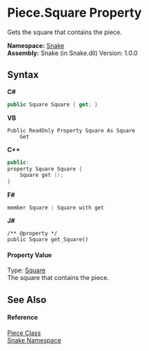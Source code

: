 # Piece.Square Property 
 

Gets the square that contains the piece.

**Namespace:**&nbsp;<a href="N_Snake">Snake</a><br />**Assembly:**&nbsp;Snake (in Snake.dll) Version: 1.0.0

## Syntax

**C#**<br />
``` C#
public Square Square { get; }
```

**VB**<br />
``` VB
Public ReadOnly Property Square As Square
	Get
```

**C++**<br />
``` C++
public:
property Square Square {
	Square get ();
}
```

**F#**<br />
``` F#
member Square : Square with get

```

**J#**<br />
``` J#
/** @property */
public Square get_Square()

```


#### Property Value
Type: <a href="T_Snake_Square">Square</a><br />The square that contains the piece.

## See Also


#### Reference
<a href="T_Snake_Piece">Piece Class</a><br /><a href="N_Snake">Snake Namespace</a><br />